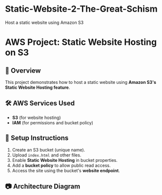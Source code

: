 # Static-Website-2-The-Great-Schism
Host a static website using Amazon S3
#  AWS Project: Static Website Hosting on S3

## 📌 Overview
This project demonstrates how to host a static website using **Amazon S3's Static Website Hosting feature**.

## 🛠️ AWS Services Used
- **S3** (for website hosting)
- **IAM** (for permissions and bucket policy)

## 🧰 Setup Instructions
1. Create an S3 bucket (unique name).
2. Upload `index.html` and other files.
3. Enable **Static Website Hosting** in bucket properties.
4. Add a **bucket policy** to allow public read access.
5. Access the site using the bucket's **website endpoint**.

## 📷 Architecture Diagram
